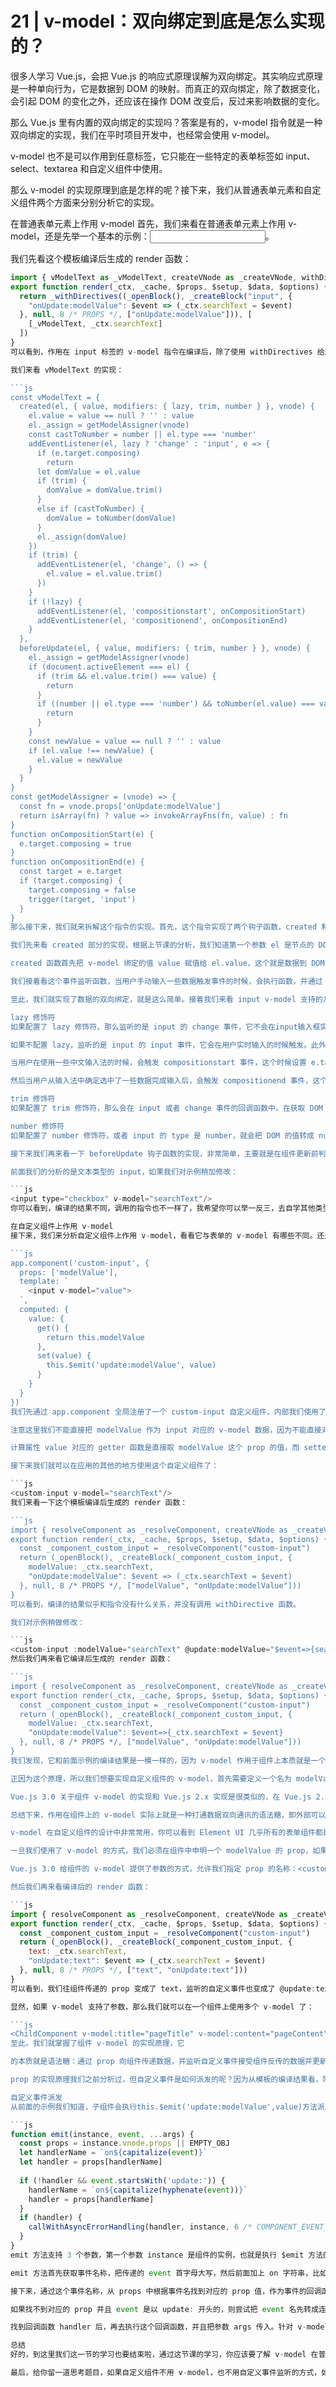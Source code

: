 # 21 | v-model：双向绑定到底是怎么实现的？
 
很多人学习 Vue.js，会把 Vue.js 的响应式原理误解为双向绑定。其实响应式原理是一种单向行为，它是数据到 DOM 的映射。而真正的双向绑定，除了数据变化，会引起 DOM 的变化之外，还应该在操作 DOM 改变后，反过来影响数据的变化。

那么 Vue.js 里有内置的双向绑定的实现吗？答案是有的，v-model 指令就是一种双向绑定的实现，我们在平时项目开发中，也经常会使用 v-model。

v-model 也不是可以作用到任意标签，它只能在一些特定的表单标签如 input、select、textarea 和自定义组件中使用。

那么 v-model 的实现原理到底是怎样的呢？接下来，我们从普通表单元素和自定义组件两个方面来分别分析它的实现。

在普通表单元素上作用 v-model
首先，我们来看在普通表单元素上作用 v-model，还是先举一个基本的示例：<input v-model="searchText"/>。

我们先看这个模板编译后生成的 render 函数：

```js
import { vModelText as _vModelText, createVNode as _createVNode, withDirectives as _withDirectives, openBlock as _openBlock, createBlock as _createBlock } from "vue"
export function render(_ctx, _cache, $props, $setup, $data, $options) {
  return _withDirectives((_openBlock(), _createBlock("input", {
    "onUpdate:modelValue": $event => (_ctx.searchText = $event)
  }, null, 8 /* PROPS */, ["onUpdate:modelValue"])), [
    [_vModelText, _ctx.searchText]
  ])
}
可以看到，作用在 input 标签的 v-model 指令在编译后，除了使用 withDirectives 给这个 vnode 添加了 vModelText 指令对象外，还额外传递了一个名为 onUpdate:modelValue 的 prop，它的值是一个函数，这个函数就是用来更新变量 searchText。

我们来看 vModelText 的实现：

```js
const vModelText = {
  created(el, { value, modifiers: { lazy, trim, number } }, vnode) {
    el.value = value == null ? '' : value
    el._assign = getModelAssigner(vnode)
    const castToNumber = number || el.type === 'number'
    addEventListener(el, lazy ? 'change' : 'input', e => {
      if (e.target.composing)
        return
      let domValue = el.value
      if (trim) {
        domValue = domValue.trim()
      }
      else if (castToNumber) {
        domValue = toNumber(domValue)
      }
      el._assign(domValue)
    })
    if (trim) {
      addEventListener(el, 'change', () => {
        el.value = el.value.trim()
      })
    }
    if (!lazy) {
      addEventListener(el, 'compositionstart', onCompositionStart)
      addEventListener(el, 'compositionend', onCompositionEnd)
    }
  },
  beforeUpdate(el, { value, modifiers: { trim, number } }, vnode) {
    el._assign = getModelAssigner(vnode)
    if (document.activeElement === el) {
      if (trim && el.value.trim() === value) {
        return
      }
      if ((number || el.type === 'number') && toNumber(el.value) === value) {
        return
      }
    }
    const newValue = value == null ? '' : value
    if (el.value !== newValue) {
      el.value = newValue
    }
  }
}
const getModelAssigner = (vnode) => {
  const fn = vnode.props['onUpdate:modelValue']
  return isArray(fn) ? value => invokeArrayFns(fn, value) : fn
}
function onCompositionStart(e) {
  e.target.composing = true
}
function onCompositionEnd(e) {
  const target = e.target
  if (target.composing) {
    target.composing = false
    trigger(target, 'input')
  }
}
那么接下来，我们就来拆解这个指令的实现。首先，这个指令实现了两个钩子函数，created 和 beforeUpdate。

我们先来看 created 部分的实现，根据上节课的分析，我们知道第一个参数 el 是节点的 DOM 对象，第二个参数是 binding 对象，第三个参数 vnode 是节点的 vnode 对象。

created 函数首先把 v-model 绑定的值 value 赋值给 el.value，这个就是数据到 DOM 的单向流动；接着通过 getModelAssigner 方法获取 props 中的 onUpdate:modelValue 属性对应的函数，赋值给 el._assign 属性；最后通过 addEventListener 来监听 input 标签的事件，它会根据是否配置 lazy 这个修饰符来决定监听 input 还是 change 事件。

我们接着看这个事件监听函数，当用户手动输入一些数据触发事件的时候，会执行函数，并通过 el.value 获取 input 标签新的值，然后调用 el._assign 方法更新数据，这就是 DOM 到数据的流动。

至此，我们就实现了数据的双向绑定，就是这么简单。接着我们来看 input v-model 支持的几个修饰符都分别代表什么含义。

lazy 修饰符
如果配置了 lazy 修饰符，那么监听的是 input 的 change 事件，它不会在input输入框实时输入的时候触发，而会在 input 元素值改变且失去焦点的时候触发。

如果不配置 lazy，监听的是 input 的 input 事件，它会在用户实时输入的时候触发。此外，还会多监听 compositionstart 和 compositionend 事件。

当用户在使用一些中文输入法的时候，会触发 compositionstart 事件，这个时候设置 e.target.composing 为 true，这样虽然 input 事件触发了，但是 input 事件的回调函数里判断了 e.target.composing 的值，如果为 true 则直接返回，不会把 DOM 值赋值给数据。

然后当用户从输入法中确定选中了一些数据完成输入后，会触发 compositionend 事件，这个时候判断 e.target.composing 为 true 的话则把它设置为 false，然后再手动触发元素的 input 事件，完成数据的赋值。

trim 修饰符
如果配置了 trim 修饰符，那么会在 input 或者 change 事件的回调函数中，在获取 DOM 的值后，手动调用 trim 方法去除首尾空格。另外，还会额外监听 change 事件执行 el.value.trim() 把 DOM 的值的首尾空格去除。

number 修饰符
如果配置了 number 修饰符，或者 input 的 type 是 number，就会把 DOM 的值转成 number 类型后再赋值给数据。

接下来我们再来看一下 beforeUpdate 钩子函数的实现，非常简单，主要就是在组件更新前判断如果数据的值和 DOM 的值不同，则把数据更新到 DOM 上。

前面我们的分析的是文本类型的 input，如果我们对示例稍加修改：

```js
<input type="checkbox" v-model="searchText"/>
你可以看到，编译的结果不同，调用的指令也不一样了，我希望你可以举一反三，去自学其他类型的表单元素的 v-model 实现。

在自定义组件上作用 v-model
接下来，我们来分析自定义组件上作用 v-model，看看它与表单的 v-model 有哪些不同。还是通过一个示例说明：

```js
app.component('custom-input', {
  props: ['modelValue'],
  template: `
    <input v-model="value">
  `,
  computed: {
    value: {
      get() {
        return this.modelValue
      },
      set(value) {
        this.$emit('update:modelValue', value)
      }
    }
  }
})
我们先通过 app.component 全局注册了一个 custom-input 自定义组件，内部我们使用了原生的 input 并使用了 v-model 指令实现数据的绑定。

注意这里我们不能直接把 modelValue 作为 input 对应的 v-model 数据，因为不能直接对 props 的值修改，因此这里使用计算属性。

计算属性 value 对应的 getter 函数是直接取 modelValue 这个 prop 的值，而 setter 函数是派发一个自定义事件 update:modelValue。

接下来我们就可以在应用的其他的地方使用这个自定义组件了：

```js
<custom-input v-model="searchText"/>
我们来看一下这个模板编译后生成的 render 函数：

```js
import { resolveComponent as _resolveComponent, createVNode as _createVNode, openBlock as _openBlock, createBlock as _createBlock } from "vue"
export function render(_ctx, _cache, $props, $setup, $data, $options) {
  const _component_custom_input = _resolveComponent("custom-input")
  return (_openBlock(), _createBlock(_component_custom_input, {
    modelValue: _ctx.searchText,
    "onUpdate:modelValue": $event => (_ctx.searchText = $event)
  }, null, 8 /* PROPS */, ["modelValue", "onUpdate:modelValue"]))
}
可以看到，编译的结果似乎和指令没有什么关系，并没有调用 withDirective 函数。

我们对示例稍做修改：

```js
<custom-input :modelValue="searchText" @update:modelValue="$event=>{searchText = $event}"/>
然后我们再来看它编译后生成的 render 函数：

```js
import { resolveComponent as _resolveComponent, createVNode as _createVNode, openBlock as _openBlock, createBlock as _createBlock } from "vue"
export function render(_ctx, _cache, $props, $setup, $data, $options) {
  const _component_custom_input = _resolveComponent("custom-input")
  return (_openBlock(), _createBlock(_component_custom_input, {
    modelValue: _ctx.searchText,
    "onUpdate:modelValue": $event=>{_ctx.searchText = $event}
  }, null, 8 /* PROPS */, ["modelValue", "onUpdate:modelValue"]))
}
我们发现，它和前面示例的编译结果是一模一样的，因为 v-model 作用于组件上本质就是一个语法糖，就是往组件传入了一个名为 modelValue 的 prop，它的值是往组件传入的数据 data，另外它还在组件上监听了一个名为 update:modelValue 的自定义事件，事件的回调函数接受一个参数，执行的时候会把参数 $event 赋值给数据 data。

正因为这个原理，所以我们想要实现自定义组件的 v-model，首先需要定义一个名为 modelValue 的 prop，然后在数据改变的时候，派发一个名为 update:modelValue 的事件。

Vue.js 3.0 关于组件 v-model 的实现和 Vue.js 2.x 实现是很类似的，在 Vue.js 2.x 中，想要实现自定义组件的 v-model，首先需要定义一个名为 value 的 prop，然后在数据改变的时候，派发一个名为 input 的事件。

总结下来，作用在组件上的 v-model 实际上就是一种打通数据双向通讯的语法糖，即外部可以往组件上传递数据，组件内部经过某些操作行为修改了数据，然后把更改后的数据再回传到外部。

v-model 在自定义组件的设计中非常常用，你可以看到 Element UI 几乎所有的表单组件都是通过 v-model 的方式完成了数据的交换。

一旦我们使用了 v-model 的方式，我们必须在组件中申明一个 modelValue 的 prop，如果不想用这个 prop，想换个名字，当然也是可以的。

Vue.js 3.0 给组件的 v-model 提供了参数的方式，允许我们指定 prop 的名称：<custom-input v-model:text="searchText"/>。

然后我们再来看编译后的 render 函数：

```js
import { resolveComponent as _resolveComponent, createVNode as _createVNode, openBlock as _openBlock, createBlock as _createBlock } from "vue"
export function render(_ctx, _cache, $props, $setup, $data, $options) {
  const _component_custom_input = _resolveComponent("custom-input")
  return (_openBlock(), _createBlock(_component_custom_input, {
    text: _ctx.searchText,
    "onUpdate:text": $event => (_ctx.searchText = $event)
  }, null, 8 /* PROPS */, ["text", "onUpdate:text"]))
}
可以看到，我们往组件传递的 prop 变成了 text，监听的自定义事件也变成了 @update:text 了。

显然，如果 v-model 支持了参数，那么我们就可以在一个组件上使用多个 v-model 了：

```js
<ChildComponent v-model:title="pageTitle" v-model:content="pageContent" />
至此，我们就掌握了组件 v-model 的实现原理，它

的本质就是语法糖：通过 prop 向组件传递数据，并监听自定义事件接受组件反传的数据并更新。

prop 的实现原理我们之前分析过，但自定义事件是如何派发的呢？因为从模板的编译结果看，除了 modelValue 这个 prop，还多了一个 onUpdate:modelValue 的 prop，它和自定义事件有什么关系？接下来我们就来分析这部分的实现。

自定义事件派发
从前面的示例我们知道，子组件会执行this.$emit('update:modelValue',value)方法派发自定义事件，$emit 内部执行了 emit 方法，我们来看一下它的实现：

```js
function emit(instance, event, ...args) {
  const props = instance.vnode.props || EMPTY_OBJ
  let handlerName = `on${capitalize(event)}`
  let handler = props[handlerName]
  
  if (!handler && event.startsWith('update:')) {
    handlerName = `on${capitalize(hyphenate(event))}`
    handler = props[handlerName]
  }
  if (handler) {
    callWithAsyncErrorHandling(handler, instance, 6 /* COMPONENT_EVENT_HANDLER */, args)
  }
}
emit 方法支持 3 个参数，第一个参数 instance 是组件的实例，也就是执行 $emit 方法的组件实例，第二个参数 event 是自定义事件名称，第三个参数 args 是事件传递的参数。

emit 方法首先获取事件名称，把传递的 event 首字母大写，然后前面加上 on 字符串，比如我们前面派发的 update:modelValue 事件名称，处理后就变成了 onUpdate:modelValue。

接下来，通过这个事件名称，从 props 中根据事件名找到对应的 prop 值，作为事件的回调函数。

如果找不到对应的 prop 并且 event 是以 update: 开头的，则尝试把 event 名先转成连字符形式然后再处理。

找到回调函数 handler 后，再去执行这个回调函数，并且把参数 args 传入。针对 v-model 场景，这个回调函数就是拿到子组件回传的数据然后修改父元素传入到子组件的 prop 数据，这样就达到了数据双向通讯的目的。

总结
好的，到这里我们这一节的学习也要结束啦，通过这节课的学习，你应该要了解 v-model 在普通表单元素上以及在自定义指令上的实现原理分别是怎样的，以及了解自定义事件派发的实现原理。

最后，给你留一道思考题目，如果自定义组件不用 v-model，也不用自定义事件监听的方式，如何实现和 v-model 一样的效果，怎么做呢？欢迎你在留言区与我分享。
 